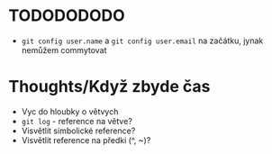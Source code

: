 # TODODODODO
* `git config user.name` a `git config user.email` na začátku, jynak nemůžem commytovat

# Thoughts/Když zbyde čas
* Vyc do hloubky o větvych
* `git log` - reference na větve?
* Visvětlit simbolické reference?
* Visvětlit reference na předki (^, ~)?
